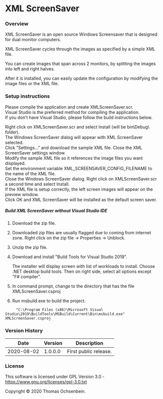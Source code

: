 # XML ScreenSaver


### Overview

XML ScreenSaver is an open source Windows Screensaver that is designed for dual monitor computers.

XML ScreenSaver cycles through the images as specified by a simple XML file.

You can create images that span across 2 monitors, by splitting the images into left and right halves.

After it is installed, you can easily update the configuration by modifying the image files or the XML file.


### Setup instructions

Please compile the application and create XMLScreenSaver.scr.  
Visual Studio is the preferred method for compiling the application.  
If you don’t have Visual Studio, please follow the build instructions below.

Right click on XMLScreenSaver.scr and select Install (will be bin\Debug\ folder).  
The Windows ScreenSaver dialog will appear with XML ScreenSaver selected.  
Click "Settings..." and download the sample XML file. Close the XML ScreenSaver settings window.  
Modify the sample XML file so it references the image files you want displayed.  
Set the environment variable XML_SCREENSAVER_CONFIG_FILENAME to the name of the XML file.  
Close the Windows ScreenSaver dialog. Right click on XMLScreenSaver.scr a second time and select Install.  
If the XML file is setup correctly, the left screen images will appear on the preview window.  
Click OK and XML ScreenSaver will be installed as the default screen saver.


##### Build XML ScreenSaver without Visual Studio IDE

1.  Download the zip file.

2.  Downloaded zip files are usually flagged due to coming from internet zone.
    Right click on the zip file -> Properties -> Unblock.

3.  Unzip the zip file.

4.  Download and install "Build Tools for Visual Studio 2019".

    The installer will display screen with list of workloads to install.
    Choose .NET desktop build tools.
    Then on right side, select all options except "F# compiler".
    
6.  In command prompt, change to the directory that has the file XMLScreenSaver.csproj

7.  Run msbuild.exe to build the project.

~~~~
     "C:\Program Files (x86)\Microsoft Visual Studio\2019\BuildTools\MSBuild\Current\Bin\msbuild.exe" XMLScreenSaver.csproj
~~~~


### Version History

| Date       | Version   | Description                                          |
|------------|-----------|------------------------------------------------------|
| 2020-08-02 | 1.0.0.0   | First public release.                                |


### License

This software is licensed under GPL Version 3.0 - https://www.gnu.org/licenses/gpl-3.0.txt

Copyright © 2020 Thomas Ochsenbein.
